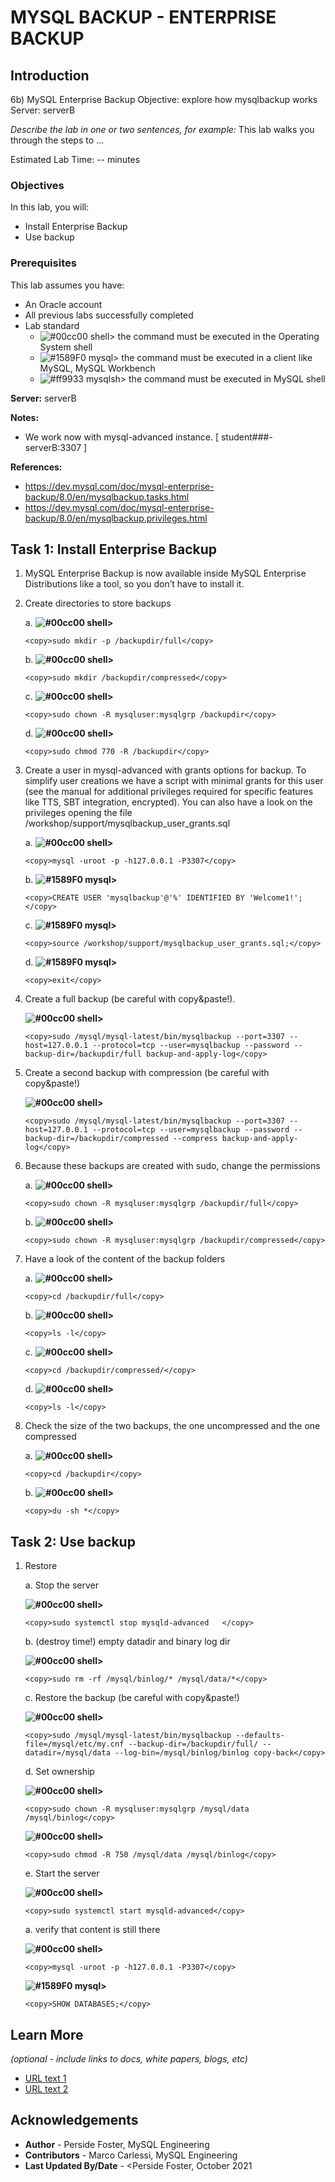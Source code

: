 # MYSQL BACKUP - ENTERPRISE BACKUP

## Introduction

6b) MySQL Enterprise Backup
Objective: explore how mysqlbackup works
Server: serverB

*Describe the lab in one or two sentences, for example:* This lab walks you through the steps to ...

Estimated Lab Time: -- minutes

### Objectives

In this lab, you will:
* Install Enterprise Backup
* Use backup

### Prerequisites 

This lab assumes you have:
* An Oracle account
* All previous labs successfully completed
* Lab standard  
    - ![#00cc00](https://via.placeholder.com/15/00cc00/000000?text=+) shell> the command must be executed in the Operating System shell
    - ![#1589F0](https://via.placeholder.com/15/1589F0/000000?text=+) mysql> the command must be executed in a client like MySQL, MySQL Workbench
    - ![#ff9933](https://via.placeholder.com/15/ff9933/000000?text=+) mysqlsh> the command must be executed in MySQL shell
    
**Server:** serverB

**Notes:**
- We work now with mysql-advanced instance. [ student###-serverB:3307 ]

**References:**
- https://dev.mysql.com/doc/mysql-enterprise-backup/8.0/en/mysqlbackup.tasks.html
- https://dev.mysql.com/doc/mysql-enterprise-backup/8.0/en/mysqlbackup.privileges.html

## Task 1: Install Enterprise Backup

1.	MySQL Enterprise Backup is now available inside MySQL Enterprise Distributions like a tool, so you don’t have to install it.

2.	Create directories to store backups

    a. **![#00cc00](https://via.placeholder.com/15/00cc00/000000?text=+) shell>** 
    ```
    <copy>sudo mkdir -p /backupdir/full</copy>
    ```
    b. **![#00cc00](https://via.placeholder.com/15/00cc00/000000?text=+) shell>** 
    ```
    <copy>sudo mkdir /backupdir/compressed</copy>
    ```
    c. **![#00cc00](https://via.placeholder.com/15/00cc00/000000?text=+) shell>** 
    ```
    <copy>sudo chown -R mysqluser:mysqlgrp /backupdir</copy>
    ```
    d. **![#00cc00](https://via.placeholder.com/15/00cc00/000000?text=+) shell>** 
    ```
    <copy>sudo chmod 770 -R /backupdir</copy>
    ```
3.	Create a user in mysql-advanced with grants options for backup. To simplify user creations we have a script with minimal grants for this user (see the manual for additional privileges required for specific features like TTS, SBT integration, encrypted). You can also have a look on the privileges opening the file /workshop/support/mysqlbackup_user_grants.sql

    a. **![#00cc00](https://via.placeholder.com/15/00cc00/000000?text=+) shell>** 
    ```
    <copy>mysql -uroot -p -h127.0.0.1 -P3307</copy>
    ```
    b. **![#1589F0](https://via.placeholder.com/15/1589F0/000000?text=+) mysql>** 
    ```
    <copy>CREATE USER 'mysqlbackup'@'%' IDENTIFIED BY 'Welcome1!';</copy>
    ```
    c. **![#1589F0](https://via.placeholder.com/15/1589F0/000000?text=+) mysql>** 
    ```
    <copy>source /workshop/support/mysqlbackup_user_grants.sql;</copy>
    ```
    d. **![#1589F0](https://via.placeholder.com/15/1589F0/000000?text=+) mysql>** 
    ```
    <copy>exit</copy>
    ```
4.	Create a full backup (be careful with copy&paste!). 

    **![#00cc00](https://via.placeholder.com/15/00cc00/000000?text=+) shell>** 
    ```
    <copy>sudo /mysql/mysql-latest/bin/mysqlbackup --port=3307 --host=127.0.0.1 --protocol=tcp --user=mysqlbackup --password --backup-dir=/backupdir/full backup-and-apply-log</copy>
    ```
5.	Create a second backup with compression (be careful with copy&paste!)

    **![#00cc00](https://via.placeholder.com/15/00cc00/000000?text=+) shell>** 

    ```
    <copy>sudo /mysql/mysql-latest/bin/mysqlbackup --port=3307 --host=127.0.0.1 --protocol=tcp --user=mysqlbackup --password --backup-dir=/backupdir/compressed --compress backup-and-apply-log</copy>
    ```
6.	Because these backups are created with sudo, change the permissions

    a. **![#00cc00](https://via.placeholder.com/15/00cc00/000000?text=+) shell>** 
    ```
    <copy>sudo chown -R mysqluser:mysqlgrp /backupdir/full</copy>
    ```
    b. **![#00cc00](https://via.placeholder.com/15/00cc00/000000?text=+) shell>** 
    ```
    <copy>sudo chown -R mysqluser:mysqlgrp /backupdir/compressed</copy>
    ```
7.	Have a look of the content of the backup folders

    a. **![#00cc00](https://via.placeholder.com/15/00cc00/000000?text=+) shell>** 
    ```
    <copy>cd /backupdir/full</copy>
    ```
    b. **![#00cc00](https://via.placeholder.com/15/00cc00/000000?text=+) shell>** 
    ```
    <copy>ls -l</copy>
    ```
    c. **![#00cc00](https://via.placeholder.com/15/00cc00/000000?text=+) shell>** 
    ```
    <copy>cd /backupdir/compressed/</copy>
    ```
    d. **![#00cc00](https://via.placeholder.com/15/00cc00/000000?text=+) shell>** 
    ```
    <copy>ls -l</copy>
    ```
8.	Check the size of the two backups, the one uncompressed and the one compressed

    a. **![#00cc00](https://via.placeholder.com/15/00cc00/000000?text=+) shell>** 
    ```
    <copy>cd /backupdir</copy>
    ```
    b. **![#00cc00](https://via.placeholder.com/15/00cc00/000000?text=+) shell>** 
    ```
    <copy>du -sh *</copy>
    ```
## Task 2: Use backup
1.	Restore

    a.	Stop the server

    **![#00cc00](https://via.placeholder.com/15/00cc00/000000?text=+) shell>** 
    ```
    <copy>sudo systemctl stop mysqld-advanced	</copy>
    ```
    b.	(destroy time!) empty datadir and binary log dir

    **![#00cc00](https://via.placeholder.com/15/00cc00/000000?text=+) shell>** 
    ```
    <copy>sudo rm -rf /mysql/binlog/* /mysql/data/*</copy>
    ```
    c.	Restore the backup (be careful with copy&paste!)

    **![#00cc00](https://via.placeholder.com/15/00cc00/000000?text=+) shell>** 
    ```
    <copy>sudo /mysql/mysql-latest/bin/mysqlbackup --defaults-file=/mysql/etc/my.cnf --backup-dir=/backupdir/full/ --datadir=/mysql/data --log-bin=/mysql/binlog/binlog copy-back</copy>
    ```
    d.	Set ownership

    **![#00cc00](https://via.placeholder.com/15/00cc00/000000?text=+) shell>** 
    ```
    <copy>sudo chown -R mysqluser:mysqlgrp /mysql/data /mysql/binlog</copy>
    ```
    **![#00cc00](https://via.placeholder.com/15/00cc00/000000?text=+) shell>** 
    ```
    <copy>sudo chmod -R 750 /mysql/data /mysql/binlog</copy>
    ```

    e.	Start the server

    **![#00cc00](https://via.placeholder.com/15/00cc00/000000?text=+) shell>** 
    ```
    <copy>sudo systemctl start mysqld-advanced</copy>
    ```
    a.	verify that content is still there

    **![#00cc00](https://via.placeholder.com/15/00cc00/000000?text=+) shell>** 
    ```
    <copy>mysql -uroot -p -h127.0.0.1 -P3307</copy>
    ```
    **![#1589F0](https://via.placeholder.com/15/1589F0/000000?text=+) mysql>** 
    ```
    <copy>SHOW DATABASES;</copy>
    ```

## Learn More

*(optional - include links to docs, white papers, blogs, etc)*

* [URL text 1](http://docs.oracle.com)
* [URL text 2](http://docs.oracle.com)

## Acknowledgements
* **Author** - Perside Foster, MySQL Engineering
* **Contributors** -  Marco Carlessi, MySQL Engineering
* **Last Updated By/Date** - <Perside Foster, October 2021
